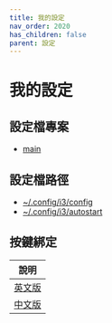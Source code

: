 ```yaml
---
title: 我的設定
nav_order: 2020
has_children: false
parent: 設定
---
```


# 我的設定

## 設定檔專案

* [main](https://github.com/samwhelp/note-about-i3wm/tree/gh-pages/_demo/config/i3wm-config/main)

## 設定檔路徑

* [~/.config/i3/config](https://github.com/samwhelp/note-about-i3wm/blob/gh-pages/_demo/config/i3wm-config/main/config/i3/config)
* [~/.config/i3/autostart](https://github.com/samwhelp/note-about-i3wm/blob/gh-pages/_demo/config/i3wm-config/main/config/i3/autostart)


## 按鍵綁定

| 說明 |
| --- |
| [英文版](https://github.com/samwhelp/note-about-i3wm/blob/gh-pages/_demo/config/i3wm-config/main/spec-keybind.md) |
| [中文版](https://samwhelp.github.io/note-about-i3wm/read/scenario/main.html) |

